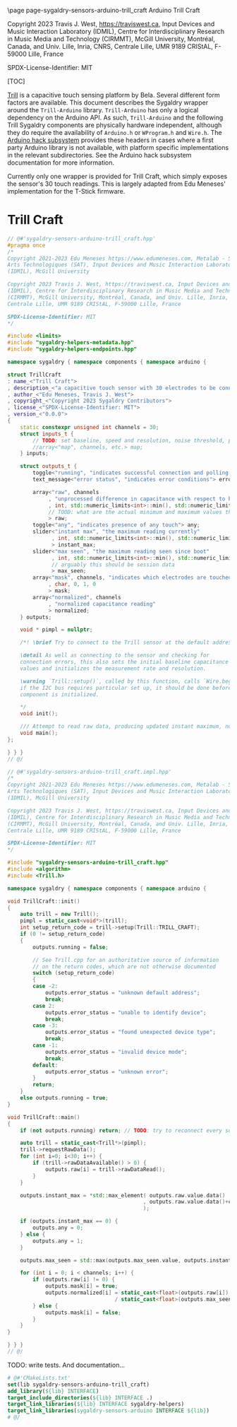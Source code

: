 \page page-sygaldry-sensors-arduino-trill_craft Arduino Trill Craft

Copyright 2023 Travis J. West, https://traviswest.ca, Input Devices and Music
Interaction Laboratory (IDMIL), Centre for Interdisciplinary Research in Music
Media and Technology (CIRMMT), McGill University, Montréal, Canada, and Univ.
Lille, Inria, CNRS, Centrale Lille, UMR 9189 CRIStAL, F-59000 Lille, France

SPDX-License-Identifier: MIT

[TOC]

[Trill](https://bela.io/products/trill/) is a capacitive touch sensing platform
by Bela. Several different form factors are available. This document describes
the Sygaldry wrapper around the `Trill-Arduino` library. `Trill-Arduino` has only
a logical dependency on the Arduino API. As such, `Trill-Arduino` and the following
Trill Sygaldry components are physically hardware independent, although they do
require the availability of `Arduino.h` or `WProgram.h` and `Wire.h`.
The [Arduino hack subsystem](components/arduino-hack.lili.md) provides these
headers in cases where a first party Arduino library is not available, with
platform specific implementations in the relevant subdirectories. See the
Arduino hack subsystem documentation for more information.

Currently only one wrapper is provided for Trill Craft, which simply exposes
the sensor's 30 touch readings. This is largely adapted from Edu Meneses'
implementation for the T-Stick firmware.

# Trill Craft

```cpp
// @#'sygaldry-sensors-arduino-trill_craft.hpp'
#pragma once
/*
Copyright 2021-2023 Edu Meneses https://www.edumeneses.com, Metalab - Société des
Arts Technologiques (SAT), Input Devices and Music Interaction Laboratory
(IDMIL), McGill University

Copyright 2023 Travis J. West, https://traviswest.ca, Input Devices and Music Interaction Laboratory
(IDMIL), Centre for Interdisciplinary Research in Music Media and Technology
(CIRMMT), McGill University, Montréal, Canada, and Univ. Lille, Inria, CNRS,
Centrale Lille, UMR 9189 CRIStAL, F-59000 Lille, France

SPDX-License-Identifier: MIT
*/

#include <limits>
#include "sygaldry-helpers-metadata.hpp"
#include "sygaldry-helpers-endpoints.hpp"

namespace sygaldry { namespace components { namespace arduino {

struct TrillCraft
: name_<"Trill Craft">
, description_<"a capacitive touch sensor with 30 electrodes to be connected by the user">
, author_<"Edu Meneses, Travis J. West">
, copyright_<"Copyright 2023 Sygaldry Contributors">
, license_<"SPDX-License-Identifier: MIT">
, version_<"0.0.0">
{
    static constexpr unsigned int channels = 30;
    struct inputs_t {
        // TODO: set baseline, speed and resolution, noise threshold, prescaler
        //array<"map", channels, etc.> map;
    } inputs;

    struct outputs_t {
        toggle<"running", "indicates successful connection and polling status"> running;
        text_message<"error status", "indicates error conditions"> error_status;

        array<"raw", channels
             , "unprocessed difference in capacitance with respect to baseline"
             , int, std::numeric_limits<int>::min(), std::numeric_limits<int>::max(), 0
             // TOOD: what are the actual minimum and maximum values that can be found?
             > raw;
        toggle<"any", "indicates presence of any touch"> any;
        slider<"instant max", "the maximum reading currently"
              , int, std::numeric_limits<int>::min(), std::numeric_limits<int>::max(), 0
              > instant_max;
        slider<"max seen", "the maximum reading seen since boot"
              , int, std::numeric_limits<int>::min(), std::numeric_limits<int>::max(), 0
              // arguably this should be session data
              > max_seen;
        array<"mask", channels, "indicates which electrodes are touched"
             , char, 0, 1, 0
             > mask;
        array<"normalized", channels
             , "normalized capacitance reading"
             > normalized;
    } outputs;

    void * pimpl = nullptr;

    /*! \brief Try to connect to the Trill sensor at the default address.

    \detail As well as connecting to the sensor and checking for
    connection errors, this also sets the initial baseline capacitance
    values and initializes the measurement rate and resolution.

    \warning `Trill::setup()`, called by this function, calls `Wire.begin()`;
    if the I2C bus requires particular set up, it should be done before this
    component is initialized.

    */
    void init();

    /// Attempt to read raw data, producing updated instant maximum, normlized, and discretized values
    void main();
};

} } }
// @/

// @#'sygaldry-sensors-arduino-trill_craft.impl.hpp'
/*
Copyright 2021-2023 Edu Meneses https://www.edumeneses.com, Metalab - Société des
Arts Technologiques (SAT), Input Devices and Music Interaction Laboratory
(IDMIL), McGill University

Copyright 2023 Travis J. West, https://traviswest.ca, Input Devices and Music Interaction Laboratory
(IDMIL), Centre for Interdisciplinary Research in Music Media and Technology
(CIRMMT), McGill University, Montréal, Canada, and Univ. Lille, Inria, CNRS,
Centrale Lille, UMR 9189 CRIStAL, F-59000 Lille, France

SPDX-License-Identifier: MIT
*/

#include "sygaldry-sensors-arduino-trill_craft.hpp"
#include <algorithm>
#include <Trill.h>

namespace sygaldry { namespace components { namespace arduino {

void TrillCraft::init()
{
    auto trill = new Trill();
    pimpl = static_cast<void*>(trill);
    int setup_return_code = trill->setup(Trill::TRILL_CRAFT);
    if (0 != setup_return_code)
    {
        outputs.running = false;

        // See Trill.cpp for an authoritative source of information
        // on the return codes, which are not otherwise documented
        switch (setup_return_code)
        {
        case -2:
            outputs.error_status = "unknown default address";
            break;
        case 2:
            outputs.error_status = "unable to identify device";
            break;
        case -3:
            outputs.error_status = "found unexpected device type";
            break;
        case -1:
            outputs.error_status = "invalid device mode";
            break;
        default:
            outputs.error_status = "unknown error";
        }
        return;
    }
    else outputs.running = true;
}

void TrillCraft::main()
{
    if (not outputs.running) return; // TODO: try to reconnect every so often

    auto trill = static_cast<Trill*>(pimpl);
    trill->requestRawData();
    for (int i=0; i<30; i++) {
        if (trill->rawDataAvailable() > 0) {
            outputs.raw[i] = trill->rawDataRead();
        }
    }

    outputs.instant_max = *std::max_element( outputs.raw.value.data()
                                           , outputs.raw.value.data()+channels
                                           );

    if (outputs.instant_max == 0) {
        outputs.any = 0;
    } else {
        outputs.any = 1;
    }

    outputs.max_seen = std::max(outputs.max_seen.value, outputs.instant_max.value);

    for (int i = 0; i < channels; i++) {
        if (outputs.raw[i] != 0) {
            outputs.mask[i] = true;
            outputs.normalized[i] = static_cast<float>(outputs.raw[i])
                                  / static_cast<float>(outputs.max_seen);
        } else {
            outputs.mask[i] = false;
        }
    }
}

} } }
// @/
```

TODO: write tests. And documentation...

```cmake
# @#'CMakeLists.txt'
set(lib sygaldry-sensors-arduino-trill_craft)
add_library(${lib} INTERFACE)
target_include_directories(${lib} INTERFACE .)
target_link_libraries(${lib} INTERFACE sygaldry-helpers)
target_link_libraries(sygaldry-sensors-arduino INTERFACE ${lib})
# @/
```
